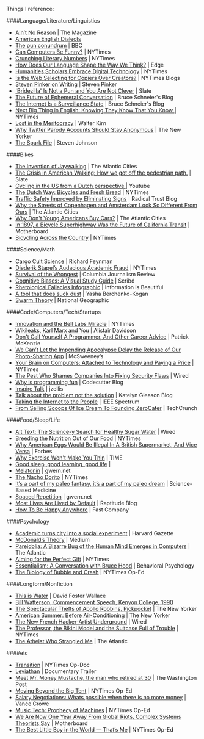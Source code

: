 Things I reference:

####Language/Literature/Linguistics
* [Ain’t No Reason](http://the-magazine.org/12/aint-no-reason) | The Magazine
* [American English Dialects]()
* [The pun conundrum](http://www.bbc.co.uk/news/magazine-21011778) | BBC
* [Can Computers Be Funny?](http://www.nytimes.com/2013/01/06/opinion/sunday/can-computers-be-funny.html) | NYTimes
* [Crunching Literary Numbers](http://www.nytimes.com/2013/07/14/opinion/sunday/crunching-literary-numbers.html) | NYTimes
* [How Does Our Language Shape the Way We Think?](http://edge.org/conversation/how-does-our-language-shape-the-way-we-think) | Edge
* [Humanities Scholars Embrace Digital Technology](http://www.nytimes.com/2010/11/17/arts/17digital.html?pagewanted=all) | NYTimes
* [Is the Web Selecting for Copiers Over Creators?](http://dotearth.blogs.nytimes.com/2011/12/15/is-the-web-selecting-for-copiers-over-creators/) | NYTimes Blogs
* [Steven Pinker on Writing](http://thewritingcode.com/pdfs/PinkerTranscript.pdf) | Steven Pinker
* ['Bridezilla' Is Not a Pun and You Are Not Clever](http://www.slate.com/articles/life/the_good_word/2013/03/chillax_wikipedia_and_bridezilla_are_not_puns_against_adjoinages.html) | Slate
* [The Future of Ephemeral Conversation](https://www.schneier.com/blog/archives/2008/11/the_future_of_e.html) | Bruce Schneier's Blog
* [The Internet Is a Surveillance State](https://www.schneier.com/essay-418.html) | Bruce Schneier's Blog
* [Next Big Thing in English: Knowing They Know That You Know ](http://www.nytimes.com/2010/04/01/books/01lit.html?pagewanted=all)  | NYTimes
* [Lost in the Meritocracy](http://www.theatlantic.com/magazine/archive/2005/01/lost-in-the-meritocracy/303672/) | Walter Kirn
* [Why Twitter Parody Accounts Should Stay Anonymous](http://www.newyorker.com/online/blogs/elements/2013/07/why-twitter-parody-accounts-should-stay-anonymous.html) | The New Yorker
* [The Spark File](https://medium.com/the-writers-room/8d6e7df7ae58) | Steven Johnson

####Bikes
* [The Invention of Jaywalking](http://www.theatlanticcities.com/commute/2012/04/invention-jaywalking/1837/) | The Atlantic Cities
* [The Crisis in American Walking: How we got off the pedestrian path.](http://www.slate.com/articles/life/walking/2012/04/why_don_t_americans_walk_more_the_crisis_of_pedestrianism_.html) | Slate
* [Cycling in the US from a Dutch perspective ](http://youtu.be/m2THe_10dYs) | Youtube
* [The Dutch Way: Bicycles and Fresh Bread](http://nytimes.com/2011/07/31/opinion/sunday/the-dutch-way-bicycles-and-fresh-bread.html) | NYTimes
* [Traffic Safety Improved by Eliminating Signs](http://www.radicaltrust.ca/2007/07/08/traffic-safety-improved-by-eliminating-signs/) | Radical Trust Blog
* [Why the Streets of Copenhagen and Amsterdam Look So Different From Ours](http://www.theatlanticcities.com/commute/2012/04/why-streets-copenhagen-and-amsterdam-look-so-different-ours/1849/) | The Atlantic Cities
* [Why Don't Young Americans Buy Cars?](http://www.theatlanticcities.com/technology/2012/08/young-people-arent-buying-cars-because-theyre-buying-smart-phones-instead/2873/) | The Atlantic Cities
* [In 1897, a Bicycle Superhighway Was the Future of California Transit](http://motherboard.vice.com/blog/in-1897-a-bicycle-superhighway-was-the-future-of-california-transit) | Motherboard
* [Bicycling Across the Country](http://www.travel.nytimes.com/2011/10/23/travel/bicycling-across-the-country-bruce-weber-reflects.html) | NYTimes

####Science/Math
* [Cargo Cult Science](http://neurotheory.columbia.edu/~ken/cargo_cult.html) | Richard Feynman
* [Diederik Stapel’s Audacious Academic Fraud](http://nytimes.com/2013/04/28/magazine/diederik-stapels-audacious-academic-fraud.html?pagewanted%3Dall) | NYTimes
* [Survival of the Wrongest](http://www.cjr.org/cover_story/survival_of_the_wrongest.php?page=all) | Columbia Journalism Review
* [Cognitive Biases: A Visual Study Guide](http://www.scribd.com/doc/30548590/Cognitive-Biases-A-Visual-Study-Guide) | Scribd
* [Rhetological Fallacies Infographic](http://www.informationisbeautiful.net/visualizations/rhetological-fallacies/) | Information is Beautiful
* [A tool that does suck dust](https://gist.github.com/stoutbeard/4158578 ) | Yasha Berchenko-Kogan
* [Swarm Theory](http://ngm.nationalgeographic.com/2007/07/swarms/miller-text) | National Geographic

####Code/Computers/Tech/Startups
* [Innovation and the Bell Labs Miracle](http://nytimes.com/2012/02/26/opinion/sunday/innovation-and-the-bell-labs-miracle.html?pagewanted=all) | NYTimes
* [Wikileaks, Karl Marx and You](http://www.resilience.org/stories/2011-01-11/wikileaks-karl-marx-and-you) | Alistair Davidson
* [Don't Call Yourself A Programmer, And Other Career Advice](http://www.kalzumeus.com/2011/10/28/dont-call-yourself-a-programmer/) | Patrick McKenzie
* [We Can’t Let the Impending Apocalypse Delay the Release of Our Photo-Sharing App](http://www.mcsweeneys.net/articles/we-cant-let-the-impending-apocalypse-delay-the-release-of-our-photo-sharing-app) | McSweeney’s
* [Your Brain on Computers: Attached to Technology and Paying a Price](http://nytimes.com/2010/06/07/technology/07brain.html?pagewanted%3Dall) | NYTimes
* [The Pest Who Shames Companies Into Fixing Security Flaws](http://www.wired.com/magazine/2011/11/mf_soghoian/) | Wired
* [Why is programming fun](http://www.codecutter.net/fun/programmingfun.html) | Codecutter Blog
* [Inspire Talk](https://www.evernote.com/shard/s10/sh/0580fed9-10ec-4ef6-8349-4b260ef8d257/a5264623e4234d6958727c0b67fa9512) | jzellis
* [Talk about the problem not the solution](http://katgleason.tumblr.com/post/47257463324/talk-about-the-problem-not-the-solution) | Katelyn Gleason Blog
* [Taking the Internet to the People](http://spectrum.ieee.org/computing/hardware/taking-the-internet-to-the-people) | IEEE Spectrum
* [From Selling Scoops Of Ice Cream To Founding ZeroCater](http://techcrunch.com/2013/04/06/how-i-started-zerocater/) | TechCrunch

####Food/Sleep/Life
* [Alt Text: The Science-y Search for Healthy Sugar Water](http://www.wired.com/underwire/2012/11/alt-text-healthy-sugar-water/) | Wired
* [Breeding the Nutrition Out of Our Food](http://www.nytimes.com/2013/05/26/opinion/sunday/breeding-the-nutrition-out-of-our-food.html?pagewanted=all) | NYTimes
* [Why American Eggs Would Be Illegal In A British Supermarket, And Vice Versa](http://www.forbes.com/sites/nadiaarumugam/2012/10/25/why-american-eggs-would-be-illegal-in-a-british-supermarket-and-vice-versa/) | Forbes
* [Why Exercise Won't Make You Thin](http://content.time.com/time/magazine/article/0,9171,1914974,00.html) | TIME
* [Good sleep, good learning, good life](http://www.supermemo.com/articles/sleep2000.htm) |
* [Melatonin](http://www.gwern.net/Melatonin) | gwern.net
* [The Nacho Dorito](http://www.nytimes.com/interactive/2013/10/01/dining/nacho-graphic.html) | NYTimes
* [It’s a part of my paleo fantasy, it’s a part of my paleo dream](http://www.sciencebasedmedicine.org/its-a-part-of-my-paleo-fantasy-its-a-part-of-my-paleo-dream/) | Science-Based Medicine
* [Spaced Repetition](http://www.gwern.net/Spaced%20repetition) | gwern.net
* [Most Lives Are Lived by Default](http://www.raptitude.com/2012/07/most-lives-are-lived-by-default/) | Raptitude Blog
* [How To Be Happy Anywhere](http://www.martinlindstrom.com/fast-company-how-to-be-happy-anywhere/) | Fast Company

####Psychology
* [Academic turns city into a social experiment](http://www.news.harvard.edu/gazette/2004/03.11/01-mockus.html) | Harvard Gazette
* [McDonald’s Theory](https://medium.com/what-i-learned-building/9216e1c9da7d) | Medium
* [Pareidolia: A Bizarre Bug of the Human Mind Emerges in Computers](http://www.theatlantic.com/technology/archive/2012/08/pareidolia-a-bizarre-bug-of-the-human-mind-emerges-in-computers/260760/) | The Atlantic
* [Aiming for the Perfect Gift](http://nytimes.com/2011/12/13/science/aiming-for-the-perfect-gift-its-much-closer-than-you-think.html) | NYTimes
* [Essentialism: A Conversation with Bruce Hood](http://www.edge.org/conversation/essentialism-) | Behavioral Psychology
* [The Biology of Bubble and Crash](http://nytimes.com/2012/06/10/opinion/sunday/the-biology-of-bubble-and-crash.html?pagewanted=all) | NYTimes Op-Ed

####Longform/Nonfiction
* [This is Water](http://youtu.be/M5THXa_H_N8) | David Foster Wallace
* [Bill Watterson, Commencement Speech, Kenyon College, 1990](http://www.serverunderground.com/archive/bill_watterson.html)
* [The Spectacular Thefts of Apollo Robbins, Pickpocket](http://www.newyorker.com/reporting/2013/01/07/130107fa_fact_green) | The New Yorker
* [American Summer: Before Air-Conditioning](http://www.newyorker.com/archive/1998/06/22/1998_06_22_144_TNY_LIBRY_000015831) | The New Yorker
* [The New French Hacker-Artist Underground](http://www.wired.com/magazine/2012/01/ff_ux/) | Wired
* [The Professor, the Bikini Model and the Suitcase Full of Trouble](http://nytimes.com/2013/03/10/magazine/the-professor-the-bikini-model-and-the-suitcase-full-of-trouble.html?pagewanted%3Dall) | NYTimes
* [The Atheist Who Strangled Me](http://www.theatlantic.com/magazine/archive/2013/05/the-atheist-who-strangled-me/309292/) | The Atlantic

####etc
* [Transition](http://www.nytimes.com/video/opinion/100000001579773/transition.html) | NYTimes Op-Doc
* [Leviathan](http://www.nytimes.com/movies/movie/470273/Leviathan/trailers) | Documentary Trailer
* [Meet Mr. Money Mustache, the man who retired at 30](http://www.washingtonpost.com/business/meet-mr-money-mustache-the-man-who-retired-at-30/2013/04/26/71e3e6a8-acf3-11e2-a8b9-2a63d75b5459_print.html) | The Washington Post
* [Moving Beyond the Big Tent](http://www.nytimes.com/2013/03/17/opinion/sunday/moving-beyond-the-big-tent.html?pagewanted=all) | NYTimes Op-Ed
* [Salary Negotiations: Whats possible when there is no more money](http://www.articulateventures.com/articulate-blog/thoughts-on-being-an-employer/salary-negotatiations-whats-possible-when-there-is-no-more-mone) | Vance Crowe
* [Music Tech: Prophecy of Machines](http://www.opinionator.blogs.nytimes.com/2011/10/18/prophecy-of-machines/)  | NYTimes Op-Ed
* [We Are Now One Year Away From Global Riots, Complex Systems Theorists Say](http://motherboard.vice.com/blog/we-are-now-one-year-and-counting-from-global-riots-complex-systems-theorists-say--2) | Motherboard
* [The Best Little Boy in the World — That’s Me](http://nytimes.com/2013/05/07/opinion/the-best-little-boy-in-the-world-thats-me.html)  | NYTimes Op-Ed